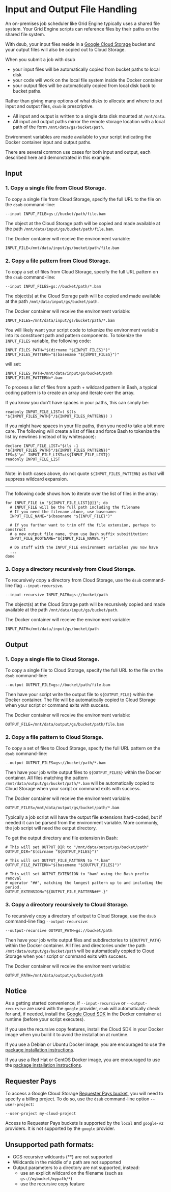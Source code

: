 # Input and Output File Handling

An on-premises job scheduler like Grid Engine typically uses a shared file
system. Your Grid Engine scripts can reference files by their paths on the
shared file system.

With dsub, your input files reside in a
[Google Cloud Storage](https://cloud.google.com/storage/) bucket
and your output files will also be copied out to Cloud Storage.

When you submit a job with dsub

* your input files will be automatically copied from bucket paths to local disk
* your code will work on the local file system inside the Docker container
* your output files will be automatically copied from local disk back to bucket
paths.

Rather than giving many options of what disks to allocate and where to
put input and output files, `dsub` is prescriptive.

* All input and output is written to a single data disk mounted at `/mnt/data`.
* All input and output paths mirror the remote storage location with a local
path of the form `/mnt/data/gs/bucket/path`.

Environment variables are made available to your script indicating the
Docker container input and output paths.

There are several common use cases for both input and output, each described
here and demonstrated in this example.

## Input

### 1. Copy a single file from Cloud Storage.

To copy a single file from Cloud Storage, specify the full URL to the file on
the `dsub` command-line:

```
--input INPUT_FILE=gs://bucket/path/file.bam
```

The object at the Cloud Storage path will be copied and made available at
the path `/mnt/data/input/gs/bucket/path/file.bam`.

The Docker container will receive the environment variable:

```
INPUT_FILE=/mnt/data/input/gs/bucket/path/file.bam
```

### 2. Copy a file pattern from Cloud Storage.

To copy a set of files from Cloud Storage, specify the full URL pattern on
the `dsub` command-line:

```
--input INPUT_FILES=gs://bucket/path/*.bam
```

The object(s) at the Cloud Storage path will be copied and made available at
the path `/mnt/data/input/gs/bucket/path`.

The Docker container will receive the environment variable:

```
INPUT_FILES=/mnt/data/input/gs/bucket/path/*.bam
```

You will likely want your script code to tokenize the environment variable
into its constituent path and pattern components. To tokenize the `INPUT_FILES`
variable, the following code:

```
INPUT_FILES_PATH="$(dirname "${INPUT_FILES}")"
INPUT_FILES_PATTERN="$(basename "${INPUT_FILES}")"
```

will set:

```
INPUT_FILES_PATH=/mnt/data/input/gs/bucket/path
INPUT_FILES_PATTERN=*.bam
```

To process a list of files from a path + wildcard pattern in Bash, a typical
coding pattern is to create an array and iterate over the array.

If you know you don't have spaces in your paths, this can simply be:

```
readonly INPUT_FILE_LIST=( $(ls "${INPUT_FILES_PATH}"/${INPUT_FILES_PATTERN}) )
```

If you might have spaces in your file paths, then you need to take a bit more
care. The following will create a list of files and force Bash to tokenize the
list by newlines (instead of by whitespace):

```
declare INPUT_FILE_LIST="$(ls -1 "${INPUT_FILES_PATH}"/${INPUT_FILES_PATTERN})"
IFS=$'\n' INPUT_FILE_LIST=(${INPUT_FILE_LIST})
readonly INPUT_FILE_LIST
```

---
Note: in both cases above, do not quote `${INPUT_FILES_PATTERN}` as that will
suppress wildcard expansion.

---

The following code shows how to iterate over the list of files in the array:

```
for INPUT_FILE in "${INPUT_FILE_LIST[@]}"; do
  # INPUT_FILE will be the full path including the filename
  # If you need the filename alone, use basename:
  INPUT_FILE_NAME="$(basename "${INPUT_FILE}")"

  # If you further want to trim off the file extension, perhaps to construct
  # a new output file name, then use Bash suffix subsititution:
  INPUT_FILE_ROOTNAME="${INPUT_FILE_NAME%.*}"

  # Do stuff with the INPUT_FILE environment variables you now have
  ...
done
```

### 3. Copy a directory recursively from Cloud Storage.

To recursively copy a directory from Cloud Storage, use the
`dsub` command-line flag `--input-recursive`.

```
--input-recursive INPUT_PATH=gs://bucket/path
```

The object(s) at the Cloud Storage path will be recursively copied and
made available at the path `/mnt/data/input/gs/bucket/path`.

The Docker container will receive the environment variable:

```
INPUT_PATH=/mnt/data/input/gs/bucket/path
```

## Output

### 1. Copy a single file to Cloud Storage.

To copy a single file to Cloud Storage, specify the full URL to the file on
the `dsub` command-line:

```
--output OUTPUT_FILE=gs://bucket/path/file.bam
```

Then have your script write the output file to
`${OUTPUT_FILE}` within the Docker container.
The file will be automatically copied to Cloud Storage when your script or
command exits with success.

The Docker container will receive the environment variable:

```
OUTPUT_FILE=/mnt/data/output/gs/bucket/path/file.bam
```

### 2. Copy a file pattern to Cloud Storage.

To copy a set of files to Cloud Storage, specify the full URL pattern on
the `dsub` command-line:

```
--output OUTPUT_FILES=gs://bucket/path/*.bam
```

Then have your job write output files to
`${OUTPUT_FILES}` within the Docker container.
All files matching the pattern `/mnt/data/output/gs/bucket/path/*.bam` will be
automatically copied to Cloud Storage when your script or
command exits with success.

The Docker container will receive the environment variable:

```
OUTPUT_FILES=/mnt/data/output/gs/bucket/path/*.bam
```

Typically a job script will have the output file extensions hard-coded, but
if needed it can be parsed from the environment variable. More commonly,
the job script will need the output directory.

To get the output directory and file extension in Bash:

```
# This will set OUTPUT_DIR to "/mnt/data/output/gs/bucket/path"
OUTPUT_DIR="$(dirname "${OUTPUT_FILES}")"

# This will set OUTPUT_FILE_PATTERN to "*.bam"
OUTPUT_FILE_PATTERN="$(basename "${OUTPUT_FILES}")"

# This will set OUTPUT_EXTENSION to "bam" using the Bash prefix removal
# operator "##", matching the longest pattern up to and including the period.
OUTPUT_EXTENSION="${OUTPUT_FILE_PATTERN##*.}"
```

### 3. Copy a directory recursively to Cloud Storage.

To recursively copy a directory of output to Cloud Storage, use the
`dsub` command-line flag `--output-recursive`:

```
--output-recursive OUTPUT_PATH=gs://bucket/path
```

Then have your job write output files and subdirectories to
`${OUTPUT_PATH}` within the Docker container.
All files and directories under the path `/mnt/data/output/gs/bucket/path`
will be automatically copied to Cloud Storage when your script or
command exits with success.

The Docker container will receive the environment variable:

```
OUTPUT_PATH=/mnt/data/output/gs/bucket/path
```

## Notice

As a getting started convenience, if `--input-recursive` or `--output-recursive`
are used with the `google` provider, `dsub` will automatically check for and,
if needed, install the
[Google Cloud SDK](https://cloud.google.com/sdk/docs/) in the Docker container
at runtime (before your script executes).

If you use the recursive copy features, install the Cloud SDK in your Docker
image when you build it to avoid the installation at runtime.

If you use a Debian or Ubuntu Docker image, you are encouraged to use the
[package installation instructions](https://cloud.google.com/sdk/downloads#apt-get).

If you use a Red Hat or CentOS Docker image, you are encouraged to use the
[package installation instructions](https://cloud.google.com/sdk/downloads#yum).

## Requester Pays

To access a Google Cloud Storage
[Requester Pays bucket](https://cloud.google.com/storage/docs/requester-pays),
you will need to specify a billing project. To do so, use the `dsub`
command-line option `--user-project`:

```
--user-project my-cloud-project
```

Access to Requester Pays buckets is supported by the `local` and `google-v2`
providers. It is not supported by the `google` provider.

## Unsupported path formats:

* GCS recursive wildcards (**) are not supported
* Wildcards in the middle of a path are not supported
* Output parameters to a directory are not supported, instead:
  * use an explicit wildcard on the filename (such as `gs://mybucket/mypath/*`)
  * use the recursive copy feature
